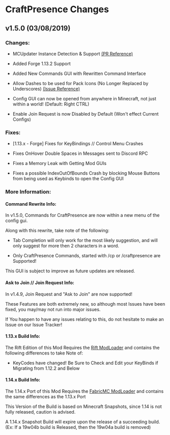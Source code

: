 # CraftPresence Changes

## v1.5.0 (03/08/2019)

### Changes:

* MCUpdater Instance Detection & Support [(PR Reference)](https://gitlab.com/CDAGaming/CraftPresence/merge_requests/1)

* Added Forge 1.13.2 Support

* Added New Commands GUI with Rewritten Command Interface

* Allow Dashes to be used for Pack Icons (No Longer Replaced by Underscores) [(Issue Reference)](https://gitlab.com/CDAGaming/CraftPresence/issues/15)

* Config GUI can now be opened from anywhere in Minecraft, not just within a world! (Default: Right CTRL)

* Enable Join Request is now Disabled by Default (Won't effect Current Configs)

### Fixes:

* [1.13.x - Forge] Fixes for KeyBindings // Control Menu Crashes

* Fixes OnHover Double Spaces in Messages sent to Discord RPC

* Fixes a Memory Leak with Getting Mod GUIs

* Fixes a possible IndexOutOfBounds Crash by blocking Mouse Buttons from being used as Keybinds to open the Config GUI

### More Information:

#### Command Rewrite Info:

In v1.5.0, Commands for CraftPresence are now within a new menu of the config gui.

Along with this rewrite, take note of the following:

* Tab Completion will only work for the most likely suggestion, and will only suggest for more then 2 characters in a word.

* Only CraftPresence Commands, started with /cp or /craftpresence are Supported!

This GUI is subject to improve as future updates are released.

#### Ask to Join // Join Request Info:

In v1.4.9, Join Request and "Ask to Join" are now supported!

These Features are both extremely new, so although most Issues have been fixed, you may/may not run into major issues.

If You happen to have any issues relating to this, do not hesitate to make an Issue on our Issue Tracker!

#### 1.13.x Build Info:

The Rift Edition of this Mod Requires the [Rift ModLoader](https://minecraft.curseforge.com/projects/rift) and contains the following differences to take Note of:

* KeyCodes have changed! Be Sure to Check and Edit your KeyBinds if Migrating from 1.12.2 and Below

#### 1.14.x Build Info:

The 1.14.x Port of this Mod Requires the [FabricMC ModLoader](https://minecraft.curseforge.com/projects/fabric) and contains the same differences as the 1.13.x Port

This Version of the Build is based on Minecraft Snapshots, since 1.14 is not fully released, caution is advised.

A 1.14.x Snapshot Build will expire upon the release of a succeeding build. (Ex: If a 19w04b build is Released, then the 19w04a build is removed)
